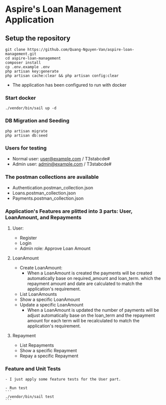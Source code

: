 # Aspire's Loan Management Application

## Setup the repository

```
git clone https://github.com/Quang-Nguyen-Van/aspire-loan-management.git
cd aspire-loan-management
composer install
cp .env.example .env
php artisan key:generate
php artisan cache:clear && php artisan config:clear
```

- The application has been configured to run with docker

### Start docker
```
./vendor/bin/sail up -d
```

### DB Migration and Seeding
```
php artisan migrate
php artisan db:seed
```
### Users for testing
- Normal user: user@example.com / T3stabcde#
- Admin user: admin@example.com / T3stabcde#


### The postman collections are available 
- Authentication.postman_collection.json
- Loans.postman_collection.json
- Payments.postman_collection.json


### Application's Features are plitted into 3 parts: User, LoanAmount, and Repayments
1. User:
    - Register
    - Login
    - Admin role: Approve Loan Amount

2. LoanAmount
    - Create LoanAmount:
        - When a LoanAmount is created the payments will be created automatically base on required_amount and loan_term. which the repayment amount and date are calculated to match the application's requirement.
    - List LoanAmounts
    - Show a specific LoanAmount
    - Update a specific LoanAmount
        - When a LoanAmount is updated the number of payments will be adjust automatically base on the loan_term and the repayment amount for each term will be recalculated to match the application's requirement.

3. Repayment
    - List Repayments
    - Show a specific Repayment
    - Repay a specific Repayment

### Feature and Unit Tests
    - I just apply some feature tests for the User part.
    
    - Run test
    ```
    ./vendor/bin/sail test
    ```

